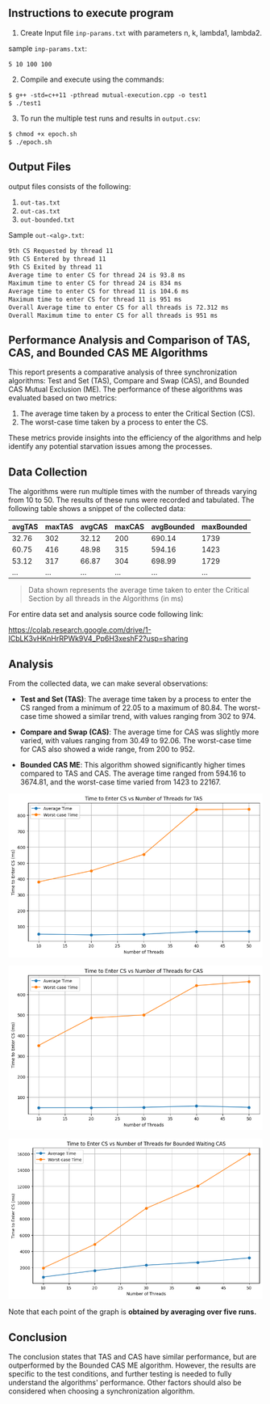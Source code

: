 ## Instructions to execute program

1. Create Input file `inp-params.txt` with parameters n, k, lambda1, lambda2.

sample `inp-params.txt`:
```
5 10 100 100
```

2. Compile and execute using the commands:
```
$ g++ -std=c++11 -pthread mutual-execution.cpp -o test1
$ ./test1
```

3. To run the multiple test runs and results in `output.csv`:
```
$ chmod +x epoch.sh
$ ./epoch.sh
```

## Output Files

output files consists of the following:

1. `out-tas.txt`
2. `out-cas.txt`
3. `out-bounded.txt`

Sample `out-<alg>.txt`:

```
9th CS Requested by thread 11
9th CS Entered by thread 11
9th CS Exited by thread 11
Average time to enter CS for thread 24 is 93.8 ms
Maximum time to enter CS for thread 24 is 834 ms
Average time to enter CS for thread 11 is 104.6 ms
Maximum time to enter CS for thread 11 is 951 ms
Overall Average time to enter CS for all threads is 72.312 ms
Overall Maximum time to enter CS for all threads is 951 ms
```

## Performance Analysis and Comparison of TAS, CAS, and Bounded CAS ME Algorithms

This report presents a comparative analysis of three synchronization algorithms: Test and Set (TAS), Compare and Swap (CAS), and Bounded CAS Mutual Exclusion (ME). The performance of these algorithms was evaluated based on two metrics:

1. The average time taken by a process to enter the Critical Section (CS).
2. The worst-case time taken by a process to enter the CS.

These metrics provide insights into the efficiency of the algorithms and help identify any potential starvation issues among the processes.

## Data Collection

The algorithms were run multiple times with the number of threads varying from 10 to 50. The results of these runs were recorded and tabulated. The following table shows a snippet of the collected data:

|avgTAS|maxTAS|avgCAS|maxCAS|avgBounded|maxBounded|
|---|---|---|---|---|---|
|32.76|302|32.12|200|690.14|1739|
|60.75|416|48.98|315|594.16|1423|
|53.12|317|66.87|304|698.99|1729|
|…|…|…|…|…|…|
>Data shown represents the average time taken to enter the Critical Section by all threads in the Algorithms (in ms)

For entire data set and analysis source code following link:

https://colab.research.google.com/drive/1-ICbLK3vHKnHrRPWk9V4_Pp6H3xeshF2?usp=sharing

## Analysis

From the collected data, we can make several observations:

- **Test and Set (TAS)**: The average time taken by a process to enter the CS ranged from a minimum of 22.05 to a maximum of 80.84. The worst-case time showed a similar trend, with values ranging from 302 to 974.
    
- **Compare and Swap (CAS)**: The average time for CAS was slightly more varied, with values ranging from 30.49 to 92.06. The worst-case time for CAS also showed a wide range, from 200 to 952.
    
- **Bounded CAS ME**: This algorithm showed significantly higher times compared to TAS and CAS. The average time ranged from 594.16 to 3674.81, and the worst-case time varied from 1423 to 22167.

![TAS](public/tas.png)

![cas](public/cas.png)

![bounded](public/bounded.png)

Note that each point of the graph is **obtained by averaging over five runs.**
## Conclusion

The conclusion states that TAS and CAS have similar performance, but are outperformed by the Bounded CAS ME algorithm. However, the results are specific to the test conditions, and further testing is needed to fully understand the algorithms' performance. Other factors should also be considered when choosing a synchronization algorithm.